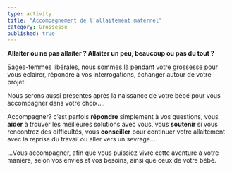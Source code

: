 ```yaml
---
type: activity
title: "Accompagnement de l'allaitement maternel"
category: Grossesse
published: true
---
```


**Allaiter ou ne pas allaiter ?
Allaiter un peu, beaucoup ou pas du tout ?**

Sages-femmes libérales, nous sommes là pendant votre grossesse pour vous éclairer, répondre à vos interrogations, échanger autour de votre projet.

Nous serons aussi présentes après la naissance de votre bébé pour vous accompagner dans votre choix....

Accompagner?  c’est parfois **répondre** simplement à vos questions, vous **aider** à trouver  les meilleures solutions avec  vous, vous **soutenir** si vous rencontrez des difficultés, vous **conseiller** pour continuer votre allaitement avec la reprise du travail ou aller vers un sevrage....

…Vous accompagner, afin que vous puissiez vivre cette aventure à votre manière, selon vos envies et vos besoins, ainsi que ceux de votre bébé.


